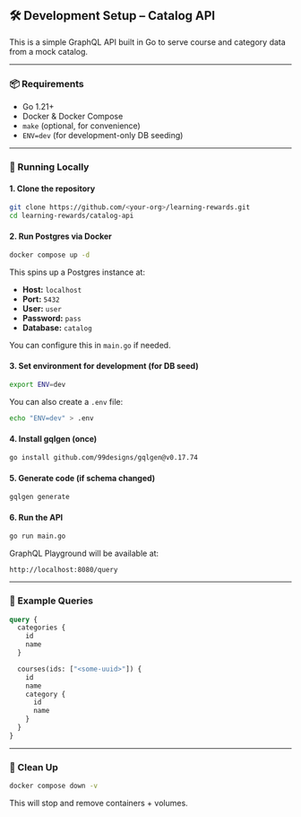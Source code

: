 ## 🛠️ Development Setup – Catalog API

This is a simple GraphQL API built in Go to serve course and category data from a mock catalog.

---

### 📦 Requirements

- Go 1.21+
- Docker & Docker Compose
- `make` (optional, for convenience)
- `ENV=dev` (for development-only DB seeding)

---

### 🚀 Running Locally

#### 1. Clone the repository

```bash
git clone https://github.com/<your-org>/learning-rewards.git
cd learning-rewards/catalog-api
```

#### 2. Run Postgres via Docker

```bash
docker compose up -d
```

This spins up a Postgres instance at:

- **Host:** `localhost`
- **Port:** `5432`
- **User:** `user`
- **Password:** `pass`
- **Database:** `catalog`

You can configure this in `main.go` if needed.

#### 3. Set environment for development (for DB seed)

```bash
export ENV=dev
```

You can also create a `.env` file:

```bash
echo "ENV=dev" > .env
```

#### 4. Install gqlgen (once)

```bash
go install github.com/99designs/gqlgen@v0.17.74
```

#### 5. Generate code (if schema changed)

```bash
gqlgen generate
```

#### 6. Run the API

```bash
go run main.go
```

GraphQL Playground will be available at:

```
http://localhost:8080/query
```

---

### 🧪 Example Queries

```graphql
query {
  categories {
    id
    name
  }

  courses(ids: ["<some-uuid>"]) {
    id
    name
    category {
      id
      name
    }
  }
}
```

---

### 🧹 Clean Up

```bash
docker compose down -v
```

This will stop and remove containers + volumes.

